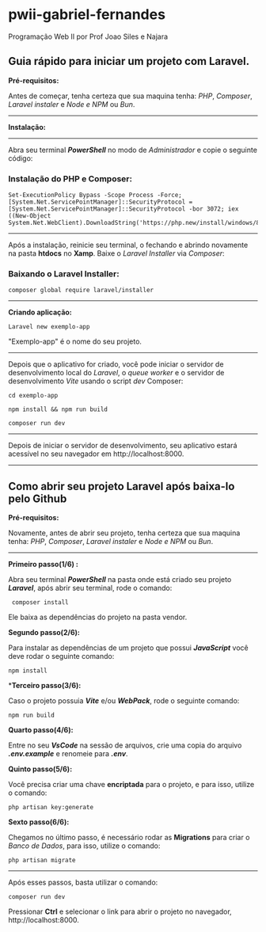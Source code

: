 # pwii-gabriel-fernandes
Programação Web II por Prof Joao Siles e Najara 

## **Guia rápido para iniciar um projeto com Laravel.**

  

**Pré-requisitos:**

Antes de começar, tenha certeza que sua maquina tenha: *PHP*, *Composer*, *Laravel instaler* e *Node e NPM* ou *Bun*.

****

  

**Instalação:**

** **

Abra seu terminal ***PowerShell*** no modo de *Administrador* e copie o seguinte código:

### Instalação do PHP e Composer:

  

    Set-ExecutionPolicy Bypass -Scope Process -Force; [System.Net.ServicePointManager]::SecurityProtocol = [System.Net.ServicePointManager]::SecurityProtocol -bor 3072; iex ((New-Object System.Net.WebClient).DownloadString('https://php.new/install/windows/8.4'))

  

***

Após a instalação, reinicie seu terminal, o fechando e abrindo novamente na pasta **htdocs** no **Xamp**. Baixe o *Laravel Installer* via *Composer*:

  

### Baixando o Laravel Installer:

  

    composer global require laravel/installer

***

**Criando aplicação:**

  

    Laravel new exemplo-app

  

"Exemplo-app" é o nome do seu projeto.

  

***

Depois que o aplicativo for criado, você pode iniciar o servidor de desenvolvimento local do *Laravel*, o *queue worker* e o servidor de desenvolvimento *Vite* usando o script *dev* Composer:

  

    cd exemplo-app
    
    npm install && npm run build
    
    composer run dev

***

Depois de iniciar o servidor de desenvolvimento, seu aplicativo estará acessível no seu navegador em http://localhost:8000.
***

## Como abrir seu projeto Laravel após baixa-lo pelo Github

**Pré-requisitos:**

Novamente, antes de abrir seu projeto, tenha certeza que sua maquina tenha: *PHP*, *Composer*, *Laravel instaler* e *Node e NPM* ou *Bun*.
***
**Primeiro passo(1/6) :**

Abra seu terminal ***PowerShell*** na pasta onde está criado seu projeto ***Laravel***, após abrir seu terminal, rode o comando:
   

     composer install

Ele baixa as dependências do projeto na pasta vendor.

**Segundo passo(2/6):**

Para instalar as dependências de um projeto que possui ***JavaScript*** você deve rodar o seguinte comando:

    npm install
    
***Terceiro passo(3/6):**

Caso o projeto possuia ***Vite*** e/ou ***WebPack***, rode o seguinte comando:

    npm run build
**Quarto passo(4/6):**

Entre no seu ***VsCode*** na sessão de arquivos, crie uma copia do arquivo ***.env.example*** e renomeie para ***.env***.

**Quinto passo(5/6):**

Você precisa criar uma chave **encriptada** para o projeto, e para isso, utilize o comando:

    php artisan key:generate

**Sexto passo(6/6):**

Chegamos no último passo, é necessário rodar as **Migrations** para criar o *Banco de Dados*, para isso, utilize o comando:

    php artisan migrate

***
Após esses passos, basta utilizar o comando: 

    composer run dev
Pressionar **Ctrl** e selecionar o link para abrir o projeto no navegador, http://localhost:8000.
